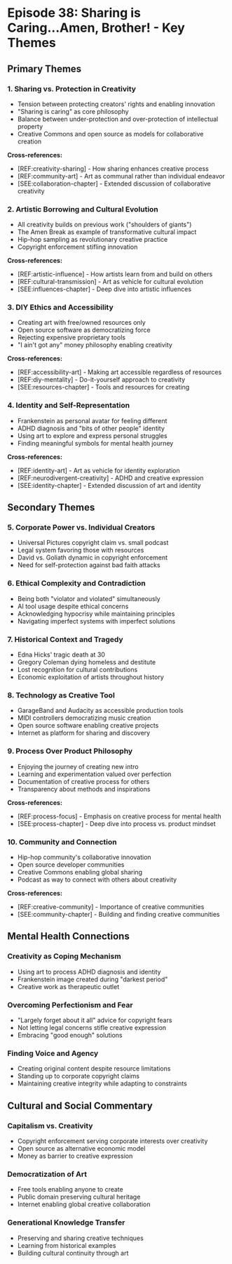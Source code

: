 # Episode 38: Sharing is Caring...Amen, Brother! - Key Themes

## Primary Themes

### 1. Sharing vs. Protection in Creativity
- Tension between protecting creators' rights and enabling innovation
- "Sharing is caring" as core philosophy
- Balance between under-protection and over-protection of intellectual property
- Creative Commons and open source as models for collaborative creation

**Cross-references:**
- [REF:creativity-sharing] - How sharing enhances creative process
- [REF:community-art] - Art as communal rather than individual endeavor
- [SEE:collaboration-chapter] - Extended discussion of collaborative creativity

### 2. Artistic Borrowing and Cultural Evolution
- All creativity builds on previous work ("shoulders of giants")
- The Amen Break as example of transformative cultural impact
- Hip-hop sampling as revolutionary creative practice
- Copyright enforcement stifling innovation

**Cross-references:**
- [REF:artistic-influence] - How artists learn from and build on others
- [REF:cultural-transmission] - Art as vehicle for cultural evolution
- [SEE:influences-chapter] - Deep dive into artistic influences

### 3. DIY Ethics and Accessibility
- Creating art with free/owned resources only
- Open source software as democratizing force
- Rejecting expensive proprietary tools
- "I ain't got any" money philosophy enabling creativity

**Cross-references:**
- [REF:accessibility-art] - Making art accessible regardless of resources
- [REF:diy-mentality] - Do-it-yourself approach to creativity
- [SEE:resources-chapter] - Tools and resources for creating

### 4. Identity and Self-Representation
- Frankenstein as personal avatar for feeling different
- ADHD diagnosis and "bits of other people" identity
- Using art to explore and express personal struggles
- Finding meaningful symbols for mental health journey

**Cross-references:**
- [REF:identity-art] - Art as vehicle for identity exploration
- [REF:neurodivergent-creativity] - ADHD and creative expression
- [SEE:identity-chapter] - Extended discussion of art and identity

## Secondary Themes

### 5. Corporate Power vs. Individual Creators
- Universal Pictures copyright claim vs. small podcast
- Legal system favoring those with resources
- David vs. Goliath dynamic in copyright enforcement
- Need for self-protection against bad faith attacks

### 6. Ethical Complexity and Contradiction
- Being both "violator and violated" simultaneously
- AI tool usage despite ethical concerns
- Acknowledging hypocrisy while maintaining principles
- Navigating imperfect systems with imperfect solutions

### 7. Historical Context and Tragedy
- Edna Hicks' tragic death at 30
- Gregory Coleman dying homeless and destitute
- Lost recognition for cultural contributions
- Economic exploitation of artists throughout history

### 8. Technology as Creative Tool
- GarageBand and Audacity as accessible production tools
- MIDI controllers democratizing music creation
- Open source software enabling creative projects
- Internet as platform for sharing and discovery

### 9. Process Over Product Philosophy
- Enjoying the journey of creating new intro
- Learning and experimentation valued over perfection
- Documentation of creative process for others
- Transparency about methods and inspirations

**Cross-references:**
- [REF:process-focus] - Emphasis on creative process for mental health
- [SEE:process-chapter] - Deep dive into process vs. product mindset

### 10. Community and Connection
- Hip-hop community's collaborative innovation
- Open source developer communities
- Creative Commons enabling global sharing
- Podcast as way to connect with others about creativity

**Cross-references:**
- [REF:creative-community] - Importance of creative communities
- [SEE:community-chapter] - Building and finding creative communities

## Mental Health Connections

### Creativity as Coping Mechanism
- Using art to process ADHD diagnosis and identity
- Frankenstein image created during "darkest period"
- Creative work as therapeutic outlet

### Overcoming Perfectionism and Fear
- "Largely forget about it all" advice for copyright fears
- Not letting legal concerns stifle creative expression
- Embracing "good enough" solutions

### Finding Voice and Agency
- Creating original content despite resource limitations
- Standing up to corporate copyright claims
- Maintaining creative integrity while adapting to constraints

## Cultural and Social Commentary

### Capitalism vs. Creativity
- Copyright enforcement serving corporate interests over creativity
- Open source as alternative economic model
- Money as barrier to creative expression

### Democratization of Art
- Free tools enabling anyone to create
- Public domain preserving cultural heritage
- Internet enabling global creative collaboration

### Generational Knowledge Transfer
- Preserving and sharing creative techniques
- Learning from historical examples
- Building cultural continuity through art
